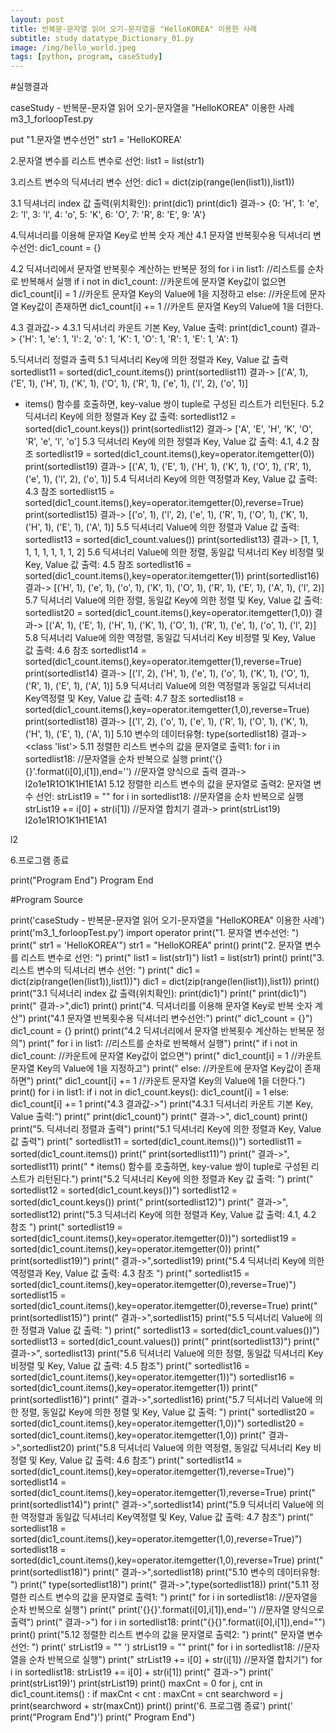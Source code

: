 ```yaml
---
layout: post
title: 반복문-문자열 읽어 오기-문자열을 "HelloKOREA" 이용한 사례
subtitle: study datatype_Dictionary_01.py
image: /img/hello_world.jpeg
tags: [python, program, caseStudy]
---
```


#실행결과


caseStudy - 반복문-문자열 읽어 오기-문자열을 "HelloKOREA" 이용한 사례
m3_1_forloopTest.py

put "1.문자열 변수선언"
   str1 = 'HelloKOREA'

2.문자열 변수를 리스트 변수로 선언:
   list1 = list(str1)

3.리스트 변수의 딕셔너리 변수 선언:
   dic1 = dict(zip(range(len(list1)),list1))

3.1 딕셔너리 index 값 출력(위치확인): print(dic1)
   print(dic1)
   결과-> {0: 'H', 1: 'e', 2: 'l', 3: 'l', 4: 'o', 5: 'K', 6: 'O', 7: 'R', 8: 'E', 9: 'A'}

4.딕셔너리를 이용해 문자열 Key로 반복 숫자 계산
4.1 문자열 반복횟수용 딕셔너리 변수선언:
   dic1_count = {}

4.2 딕셔너리에서 문자열 반복횟수 계산하는 반복문 정의
   for i in list1: //리스트를 순차로 반복해서 실행
       if i not in dic1_count: //카운트에 문자열 Key값이 없으면
             dic1_count[i] = 1 //카운트 문자열 Key의 Value에 1을 지정하고
       else: //카운트에 문자열 Key값이 존재하면
             dic1_count[i] += 1 //카운트 문자열 Key의 Value에 1을 더한다.

4.3 결과값->
4.3.1 딕셔너리 카운트 기본 Key, Value 출력:
   print(dic1_count)
   결과-> {'H': 1, 'e': 1, 'l': 2, 'o': 1, 'K': 1, 'O': 1, 'R': 1, 'E': 1, 'A': 1}

5.딕셔너리 정렬과 출력
5.1 딕셔너리 Key에 의한  정렬과 Key, Value 값 출력
   sortedlist11 = sorted(dic1_count.items())
   print(sortedlist11)
   결과-> [('A', 1), ('E', 1), ('H', 1), ('K', 1), ('O', 1), ('R', 1), ('e', 1), ('l', 2), ('o', 1)]
   * items() 함수를 호출하면, key-value 쌍이 tuple로 구성된 리스트가 리턴된다.
5.2 딕셔너리 Key에 의한  정렬과 Key 값 출력:
   sortedlist12 = sorted(dic1_count.keys())
   print(sortedlist12)
   결과-> ['A', 'E', 'H', 'K', 'O', 'R', 'e', 'l', 'o']
5.3 딕셔너리 Key에 의한 정렬과 Key, Value 값 출력: 4.1, 4.2 참조
   sortedlist19 = sorted(dic1_count.items(),key=operator.itemgetter(0))
   print(sortedlist19)
   결과-> [('A', 1), ('E', 1), ('H', 1), ('K', 1), ('O', 1), ('R', 1), ('e', 1), ('l', 2), ('o', 1)]
5.4 딕셔너리 Key에 의한 역정렬과 Key, Value 값 출력: 4.3 참조
   sortedlist15 = sorted(dic1_count.items(),key=operator.itemgetter(0),reverse=True)
   print(sortedlist15)
   결과-> [('o', 1), ('l', 2), ('e', 1), ('R', 1), ('O', 1), ('K', 1), ('H', 1), ('E', 1), ('A', 1)]
5.5 딕셔너리 Value에 의한  정렬과 Value 값 출력:
   sortedlist13 = sorted(dic1_count.values())
   print(sortedlist13)
   결과-> [1, 1, 1, 1, 1, 1, 1, 1, 2]
5.6 딕셔너리 Value에 의한 정렬, 동일값 딕셔너리 Key 비정렬 및 Key, Value 값 출력: 4.5 참조
   sortedlist16 = sorted(dic1_count.items(),key=operator.itemgetter(1))
   print(sortedlist16)
   결과-> [('H', 1), ('e', 1), ('o', 1), ('K', 1), ('O', 1), ('R', 1), ('E', 1), ('A', 1), ('l', 2)]
5.7 딕셔너리 Value에 의한 정렬, 동일값 Key에 의한 정렬 및 Key, Value 값 출력:
   sortedlist20 = sorted(dic1_count.items(),key=operator.itemgetter(1,0))
   결과-> [('A', 1), ('E', 1), ('H', 1), ('K', 1), ('O', 1), ('R', 1), ('e', 1), ('o', 1), ('l', 2)]
5.8 딕셔너리 Value에 의한 역정렬, 동일값 딕셔너리 Key 비정렬 및 Key, Value 값 출력: 4.6 참조
   sortedlist14 = sorted(dic1_count.items(),key=operator.itemgetter(1),reverse=True)
   print(sortedlist14)
   결과-> [('l', 2), ('H', 1), ('e', 1), ('o', 1), ('K', 1), ('O', 1), ('R', 1), ('E', 1), ('A', 1)]
5.9 딕셔너리 Value에 의한 역정렬과 동일값 딕셔너리 Key역정렬 및 Key, Value 값 출력: 4.7 참조
   sortedlist18 = sorted(dic1_count.items(),key=operator.itemgetter(1,0),reverse=True)
   print(sortedlist18)
   결과-> [('l', 2), ('o', 1), ('e', 1), ('R', 1), ('O', 1), ('K', 1), ('H', 1), ('E', 1), ('A', 1)]
5.10 변수의 데이터유형:
   type(sortedlist18)
   결과-> <class 'list'>
5.11 정렬한 리스트 변수의 값을 문자열로 출력1:
   for i in sortedlist18: //문자열을 순차 반복으로 실행
       print('{}{}'.format(i[0],i[1]),end='') //문자열 양식으로 출력
   결과->
l2o1e1R1O1K1H1E1A1
5.12 정렬한 리스트 변수의 값을 문자열로 출력2:
   문자열 변수 선언:
   strList19 = ""
   for i in sortedlist18: //문자열을 순차 반복으로 실행
       strList19 += i[0] + str(i[1]) //문자열 합치기
   결과->
   print(strList19)
l2o1e1R1O1K1H1E1A1

l2

6.프로그램 종료

   print("Program End")
   Program End

#Program Source

print('caseStudy - 반복문-문자열 읽어 오기-문자열을 "HelloKOREA" 이용한 사례')
print('m3_1_forloopTest.py')
import operator
print("1. 문자열 변수선언: ")
print("   str1 = 'HelloKOREA'")
str1 = "HelloKOREA"
print()
print("2. 문자열 변수를 리스트 변수로 선언: ")
print("   list1 = list(str1)")
list1 = list(str1)
print()
print("3. 리스트 변수의 딕셔너리 변수 선언: ")
print("   dic1 = dict(zip(range(len(list1)),list1))")
dic1 = dict(zip(range(len(list1)),list1))
print()
print("3.1 딕셔너리 index 값 출력(위치확인): print(dic1)")
print("   print(dic1)")
print("   결과->",dic1)
print()
print("4. 딕셔너리를 이용해 문자열 Key로 반복 숫자 계산")
print("4.1 문자열 반복횟수용 딕셔너리 변수선언:")
print("   dic1_count = {}")
dic1_count = {}
print()
print("4.2 딕셔너리에서 문자열 반복횟수 계산하는 반복문 정의")
print("   for i in list1: //리스트를 순차로 반복해서 실행")
print("       if i not in dic1_count: //카운트에 문자열 Key값이 없으면")
print("             dic1_count[i] = 1 //카운트 문자열 Key의 Value에 1을 지정하고")
print("       else: //카운트에 문자열 Key값이 존재하면")
print("             dic1_count[i] += 1 //카운트 문자열 Key의 Value에 1을 더한다.")
print()
for i in list1:
     if i not in dic1_count.keys():
        dic1_count[i] = 1
     else:
        dic1_count[i] += 1
print("4.3 결과값->")
print("4.3.1 딕셔너리 카운트 기본 Key, Value 출력:")
print("   print(dic1_count)")
print("   결과->", dic1_count)
print()
print("5. 딕셔너리 정렬과 출력")
print("5.1 딕셔너리 Key에 의한  정렬과 Key, Value 값 출력")
print("   sortedlist11 = sorted(dic1_count.items())")
sortedlist11 = sorted(dic1_count.items())
print("   print(sortedlist11)")
print("   결과->", sortedlist11)
print("   * items() 함수를 호출하면, key-value 쌍이 tuple로 구성된 리스트가 리턴된다.")
print("5.2 딕셔너리 Key에 의한  정렬과 Key 값 출력: ")
print("   sortedlist12 = sorted(dic1_count.keys())")
sortedlist12 = sorted(dic1_count.keys())
print("   print(sortedlist12)")
print("   결과->", sortedlist12)
print("5.3 딕셔너리 Key에 의한 정렬과 Key, Value 값 출력: 4.1, 4.2 참조 ")
print("   sortedlist19 = sorted(dic1_count.items(),key=operator.itemgetter(0))")
sortedlist19 = sorted(dic1_count.items(),key=operator.itemgetter(0))
print("   print(sortedlist19)")
print("   결과->",sortedlist19)
print("5.4 딕셔너리 Key에 의한 역정렬과 Key, Value 값 출력: 4.3 참조 ")
print("   sortedlist15 = sorted(dic1_count.items(),key=operator.itemgetter(0),reverse=True)")
sortedlist15 = sorted(dic1_count.items(),key=operator.itemgetter(0),reverse=True)
print("   print(sortedlist15)")
print("   결과->",sortedlist15)
print("5.5 딕셔너리 Value에 의한  정렬과 Value 값 출력: ")
print("   sortedlist13 = sorted(dic1_count.values())")
sortedlist13 = sorted(dic1_count.values())
print("   print(sortedlist13)")
print("   결과->", sortedlist13)
print("5.6 딕셔너리 Value에 의한 정렬, 동일값 딕셔너리 Key 비정렬 및 Key, Value 값 출력: 4.5 참조")
print("   sortedlist16 = sorted(dic1_count.items(),key=operator.itemgetter(1))")
sortedlist16 = sorted(dic1_count.items(),key=operator.itemgetter(1))
print("   print(sortedlist16)")
print("   결과->",sortedlist16)
print("5.7 딕셔너리 Value에 의한 정렬, 동일값 Key에 의한 정렬 및 Key, Value 값 출력: ")
print("   sortedlist20 = sorted(dic1_count.items(),key=operator.itemgetter(1,0))")
sortedlist20 = sorted(dic1_count.items(),key=operator.itemgetter(1,0))
print("   결과->",sortedlist20)
print("5.8 딕셔너리 Value에 의한 역정렬, 동일값 딕셔너리 Key 비정렬 및 Key, Value 값 출력: 4.6 참조")
print("   sortedlist14 = sorted(dic1_count.items(),key=operator.itemgetter(1),reverse=True)")
sortedlist14 = sorted(dic1_count.items(),key=operator.itemgetter(1),reverse=True)
print("   print(sortedlist14)")
print("   결과->",sortedlist14)
print("5.9 딕셔너리 Value에 의한 역정렬과 동일값 딕셔너리 Key역정렬 및 Key, Value 값 출력: 4.7 참조")
print("   sortedlist18 = sorted(dic1_count.items(),key=operator.itemgetter(1,0),reverse=True)")
sortedlist18 = sorted(dic1_count.items(),key=operator.itemgetter(1,0),reverse=True)
print("   print(sortedlist18)")
print("   결과->",sortedlist18)
print("5.10 변수의 데이터유형: ")
print("   type(sortedlist18)")
print("   결과->",type(sortedlist18))
print("5.11 정렬한 리스트 변수의 값을 문자열로 출력1: ")
print("   for i in sortedlist18: //문자열을 순차 반복으로 실행")
print("       print('{}{}'.format(i[0],i[1]),end='') //문자열 양식으로 출력")
print("   결과->")
for i in sortedlist18:
    print("{}{}".format(i[0],i[1]),end="")
print()
print("5.12 정렬한 리스트 변수의 값을 문자열로 출력2: ")
print("   문자열 변수 선언: ")
print('   strList19 = "" ')
strList19 = ""
print("   for i in sortedlist18: //문자열을 순차 반복으로 실행")
print("       strList19 += i[0] + str(i[1]) //문자열 합치기")
for i in sortedlist18:
    strList19 += i[0] + str(i[1])
print("   결과->")
print('   print(strList19)')
print(strList19)
print()
maxCnt = 0
for j, cnt in dic1_count.items() :
    if maxCnt < cnt :
        maxCnt = cnt
        searchword = j
print(searchword + str(maxCnt))
print()
print('6. 프로그램 종료')
print('   print("Program End")')
print("   Program End")
